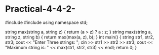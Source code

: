 # Practical-4-4-2-
#include <iostream>
#include <string>
using namespace std;

string max(string a, string z) {
    return (a > z) ? a : z;
}
string max(string a, string z, string b) {
    return max(max(a, z), b);
}
int main() {
    string str1, str2, str3;
    cout << "Enter Three strings: ";
    cin >> str1 >> str2 >> str3;
    cout << "Maximum string is: " << max(str1, str2, str3) << endl;
    return 0;
}
